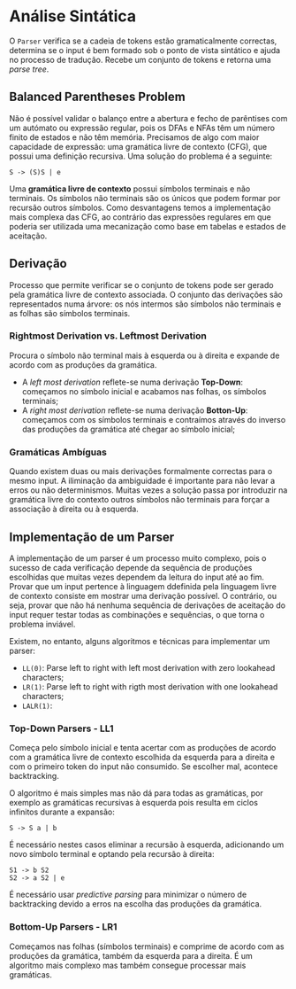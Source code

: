 # Análise Sintática

O `Parser` verifica se a cadeia de tokens estão gramaticalmente correctas, determina se o input é bem formado sob o ponto de vista sintático e ajuda no processo de tradução. Recebe um conjunto de tokens e retorna uma *parse tree*.

## Balanced Parentheses Problem

Não é possível validar o balanço entre a abertura e fecho de parêntises com um autómato ou expressão regular, pois os DFAs e NFAs têm um número finito de estados e não têm memória. Precisamos de algo com maior capacidade de expressão: uma gramática livre de contexto (CFG), que possui uma definição recursiva. Uma solução do problema é a seguinte:

```note
S -> (S)S | e 
```

Uma **gramática livre de contexto** possui símbolos terminais e não terminais. Os símbolos não terminais são os únicos que podem formar por recursão outros símbolos. Como desvantagens temos a implementação mais complexa das CFG, ao contrário das expressões regulares em que poderia ser utilizada uma mecanização como base em tabelas e estados de aceitação.

## Derivação

Processo que permite verificar se o conjunto de tokens pode ser gerado pela gramática livre de contexto associada. O conjunto das derivações são representados numa árvore: os nós intermos são símbolos não terminais e as folhas são símbolos terminais.

### Rightmost Derivation vs. Leftmost Derivation

Procura o símbolo não terminal mais à esquerda ou à direita e expande de acordo com as produções da gramática. 
- A *left most derivation* reflete-se numa derivação **Top-Down**: começamos no símbolo inicial e acabamos nas folhas, os símbolos terminais;
- A *right most derivation* reflete-se numa derivação **Botton-Up**: começamos com os símbolos terminais e contraímos através do inverso das produções da gramática até chegar ao símbolo inicial;

### Gramáticas Ambíguas

Quando existem duas ou mais derivações formalmente correctas para o mesmo input. A iliminação da ambiguidade é importante para não levar a erros ou não determinismos. Muitas vezes a solução passa por introduzir na gramática livre do contexto outros símbolos não terminais para forçar a associação à direita ou à esquerda.

## Implementação de um Parser

A implementação de um parser é um processo muito complexo, pois o sucesso de cada verificação depende da sequência de produções escolhidas que muitas vezes dependem da leitura do input até ao fim. Provar que um input pertence à linguagem ddefinida pela linguagem livre de contexto consiste em mostrar uma derivação possível. O contrário, ou seja, provar que não há nenhuma sequência de derivações de aceitação do input requer testar todas as combinações e sequências, o que torna o problema inviável.

Existem, no entanto, alguns algoritmos e técnicas para implementar um parser:

- `LL(0)`: Parse left to right with left most derivation with zero lookahead characters;
- `LR(1)`: Parse left to right with rigth most derivation with one lookahead characters;
- `LALR(1)`: <TODO>

### Top-Down Parsers - LL1

Começa pelo símbolo inicial e tenta acertar com as produções de acordo com a gramática livre de contexto escolhida da esquerda para a direita e com o primeiro token do input não consumido. Se escolher mal, acontece backtracking. 

O algoritmo é mais simples mas não dá para todas as gramáticas, por exemplo as gramáticas recursivas à esquerda pois resulta em ciclos infinitos durante a expansão:

```note
S -> S a | b
```

É necessário nestes casos eliminar a recursão à esquerda, adicionando um novo símbolo terminal e optando pela recursão à direita:

```note
S1 -> b S2
S2 -> a S2 | e
```

É necessário usar *predictive parsing* para minimizar o número de backtracking devido a erros na escolha das produções da gramática.

<TODO>

### Bottom-Up Parsers - LR1

Começamos nas folhas (símbolos terminais) e comprime de acordo com as produções da gramática, também da esquerda para a direita. É um algoritmo mais complexo mas também consegue processar mais gramáticas.